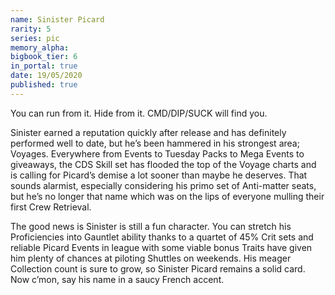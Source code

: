 ```yaml
---
name: Sinister Picard
rarity: 5
series: pic
memory_alpha:
bigbook_tier: 6
in_portal: true
date: 19/05/2020
published: true
---
```


You can run from it. Hide from it. CMD/DIP/SUCK will find you.

Sinister earned a reputation quickly after release and has definitely performed well to date, but he’s been hammered in his strongest area; Voyages. Everywhere from Events to Tuesday Packs to Mega Events to giveaways, the CDS Skill set has flooded the top of the Voyage charts and is calling for Picard’s demise a lot sooner than maybe he deserves. That sounds alarmist, especially considering his primo set of Anti-matter seats, but he’s no longer that name which was on the lips of everyone mulling their first Crew Retrieval.

The good news is Sinister is still a fun character. You can stretch his Proficiencies into Gauntlet ability thanks to a quartet of 45% Crit sets and reliable Picard Events in league with some viable bonus Traits have given him plenty of chances at piloting Shuttles on weekends. His meager Collection count is sure to grow, so Sinister Picard remains a solid card. Now c’mon, say his name in a saucy French accent.
